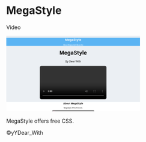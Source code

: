 # MegaStyle
<p>Video</p>
<img src="BlueStylish.png">
<p>
  MegaStyle offers free CSS.
</p>
<p>&copy;yYDear_With</p>
